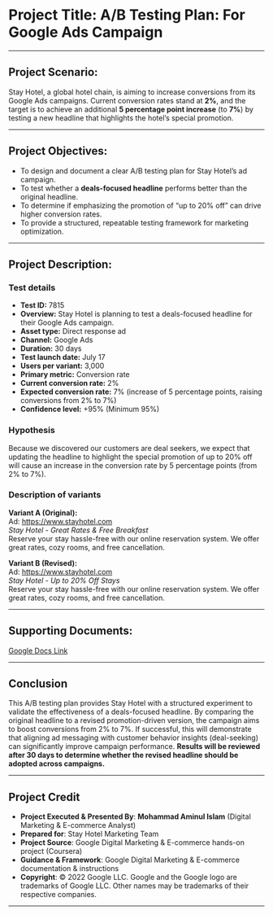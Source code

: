 # **Project Title:**  A/B Testing Plan: For Google Ads Campaign  

---

## **Project Scenario:**  
Stay Hotel, a global hotel chain, is aiming to increase conversions from its Google Ads campaigns. Current conversion rates stand at **2%**, and the target is to achieve an additional **5 percentage point increase** (to **7%**) by testing a new headline that highlights the hotel’s special promotion.  

---

## **Project Objectives:**  
- To design and document a clear A/B testing plan for Stay Hotel’s ad campaign.  
- To test whether a **deals-focused headline** performs better than the original headline.  
- To determine if emphasizing the promotion of “up to 20% off” can drive higher conversion rates.  
- To provide a structured, repeatable testing framework for marketing optimization.  

---

## **Project Description:**  

### Test details  
- **Test ID:** 7815  
- **Overview:** Stay Hotel is planning to test a deals-focused headline for their Google Ads campaign.  
- **Asset type:** Direct response ad  
- **Channel:** Google Ads  
- **Duration:** 30 days  
- **Test launch date:** July 17  
- **Users per variant:** 3,000  
- **Primary metric:** Conversion rate  
- **Current conversion rate:** 2%  
- **Expected conversion rate:** 7% (increase of 5 percentage points, raising conversions from 2% to 7%)  
- **Confidence level:** +95% (Minimum 95%)  

### Hypothesis  
Because we discovered our customers are deal seekers, we expect that updating the headline to highlight the special promotion of up to 20% off will cause an increase in the conversion rate by 5 percentage points (from 2% to 7%).  

### Description of variants  

**Variant A (Original):**  
Ad: https://www.stayhotel.com  
*Stay Hotel - Great Rates & Free Breakfast*  
Reserve your stay hassle-free with our online reservation system. We offer great rates, cozy rooms, and free cancellation.  

**Variant B (Revised):**  
Ad: https://www.stayhotel.com  
*Stay Hotel - Up to 20% Off Stays*  
Reserve your stay hassle-free with our online reservation system. We offer great rates, cozy rooms, and free cancellation.  

---

## **Supporting Documents:**  
[Google Docs Link](https://docs.google.com/document/d/1krLoY_trDmtT3g7vsBwrHnmVNXZdeOjIX0oWVtRRXu8/edit?usp=drive_link)  

---

## **Conclusion**

This A/B testing plan provides Stay Hotel with a structured experiment to validate the effectiveness of a deals-focused headline. By comparing the original headline to a revised promotion-driven version, the campaign aims to boost conversions from 2% to 7%. If successful, this will demonstrate that aligning ad messaging with customer behavior insights (deal-seeking) can significantly improve campaign performance. **Results will be reviewed after 30 days to determine whether the revised headline should be adopted across campaigns.**

---

## Project Credit  
- **Project Executed & Presented By**: **Mohammad Aminul Islam** (Digital Marketing & E-commerce Analyst)
- **Prepared for**: Stay Hotel Marketing Team   
- **Project Source**: Google Digital Marketing & E-commerce hands-on project (Coursera)  
- **Guidance & Framework**: Google Digital Marketing & E-commerce documentation & instructions  
- **Copyright**: © 2022 Google LLC. Google and the Google logo are trademarks of Google LLC. Other names may be trademarks of their respective companies.  
---
